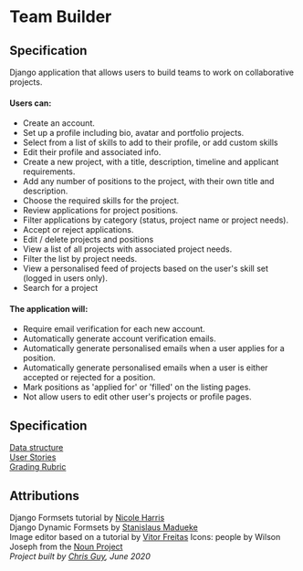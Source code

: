 # Team Builder

## Specification
Django application that allows users to build teams to work on collaborative projects.

#### Users can:

* Create an account.
* Set up a profile including bio, avatar and portfolio projects.
* Select from a list of skills to add to their profile, or add custom skills 
* Edit their profile and associated info.
* Create a new project, with a title, description, timeline and applicant requirements.
* Add any number of positions to the project, with their own title and description.
* Choose the required skills for the project.
* Review applications for project positions.
* Filter applications by category (status, project name or project needs).
* Accept or reject applications.
* Edit / delete projects and positions
* View a list of all projects with associated project needs.
* Filter the list by project needs.
* View a personalised feed of projects based on the user's skill set (logged in users only).
* Search for a project


#### The application will:
* Require email verification for each new account.
* Automatically generate account verification emails.
* Automatically generate personalised emails when a user applies for a position.
* Automatically generate personalised emails when a user is either accepted or rejected for a position.
* Mark positions as 'applied for' or 'filled' on the listing pages.
* Not allow users to edit other user's projects or profile pages. 
 

## Specification

[Data structure](https://miro.com/app/board/o9J_ksjKxc4=/)  
[User Stories](https://documentcloud.adobe.com/link/review?uri=urn%3Aaaid%3Ascds%3AUS%3A2c90ba9d-fed9-48d5-82c5-3db7170b49ad)  
[Grading Rubric](https://documentcloud.adobe.com/link/review?uri=urn%3Aaaid%3Ascds%3AUS%3A615b178b-748c-4465-9ecd-bfc2527515e2)  

## Attributions

Django Formsets tutorial by [Nicole Harris](https://whoisnicoleharris.com/2015/01/06/implementing-django-formsets.html)  
Django Dynamic Formsets by [Stanislaus Madueke](https://github.com/elo80ka/django-dynamic-formset/blob/master/docs/usage.rst)  
Image editor based on a tutorial by [Vitor Freitas](https://simpleisbetterthancomple.com/tutorial/2017/03/02/how-to-crop-images-in-a-django-application.html)
Icons: people by Wilson Joseph from the [Noun Project](https://thenounproject.com)      
_Project built by [Chris Guy](https://www.linkedin.com/in/gidsey/), June 2020_